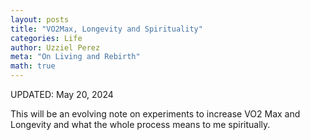 ```yaml
---
layout: posts
title: "VO2Max, Longevity and Spirituality"
categories: Life
author: Uzziel Perez
meta: "On Living and Rebirth"
math: true
---
```

UPDATED: May 20, 2024

This will be an evolving note on experiments to increase VO2 Max and Longevity and what the whole process means to me spiritually.


